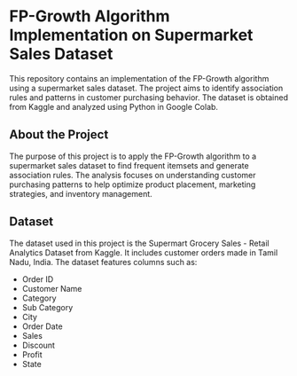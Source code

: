# FP-Growth Algorithm Implementation on Supermarket Sales Dataset
This repository contains an implementation of the FP-Growth algorithm using a supermarket sales dataset. The project aims to identify association rules and patterns in customer purchasing behavior. The dataset is obtained from Kaggle and analyzed using Python in Google Colab.

## About the Project
The purpose of this project is to apply the FP-Growth algorithm to a supermarket sales dataset to find frequent itemsets and generate association rules. The analysis focuses on understanding customer purchasing patterns to help optimize product placement, marketing strategies, and inventory management.

## Dataset
The dataset used in this project is the Supermart Grocery Sales - Retail Analytics Dataset from Kaggle. It includes customer orders made in Tamil Nadu, India. The dataset features columns such as:

- Order ID
- Customer Name
- Category
- Sub Category
- City
- Order Date
- Sales
- Discount
- Profit
- State
